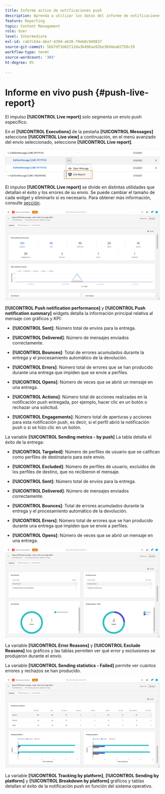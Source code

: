 ```yaml
---
title: Informe activo de notificaciones push
description: Aprenda a utilizar los datos del informe de notificaciones push en directo
feature: Reporting
topic: Content Management
role: User
level: Intermediate
exl-id: cab7c6da-aba7-439d-a638-79eb0c949837
source-git-commit: 5bb7df1b02712da3b496aa92be30d4ea02750c39
workflow-type: tm+mt
source-wordcount: '303'
ht-degree: 0%

---
```


# Informe en vivo push {#push-live-report}

El impulso **[!UICONTROL Live report]** solo segmenta un envío push específico.

En el **[!UICONTROL Executions]** de la pestaña **[!UICONTROL Messages]** seleccione **[!UICONTROL Live view]** a continuación, en el menú avanzado del envío seleccionado, seleccione **[!UICONTROL Live report]**.

![](assets/live_report_2.png)

El impulso **[!UICONTROL Live report]** se divide en distintas utilidades que detallan el éxito y los errores de su envío. Se puede cambiar el tamaño de cada widget y eliminarlo si es necesario. Para obtener más información, consulte [sección](live-report.md#modify-dashboard).

![](assets/live_report_3.png)

**[!UICONTROL Push notification performance]** y **[!UICONTROL Push notification summary]** widgets detalla la información principal relativa al mensaje con gráficos y KPI:

* **[!UICONTROL Sent]**: Número total de envíos para la entrega.

* **[!UICONTROL Delivered]**: Número de mensajes enviados correctamente.

* **[!UICONTROL Bounces]**: Total de errores acumulados durante la entrega y el procesamiento automático de la devolución.

* **[!UICONTROL Errors]**: Número total de errores que se han producido durante una entrega que impiden que se envíe a perfiles.

* **[!UICONTROL Opens]**: Número de veces que se abrió un mensaje en una entrega.

* **[!UICONTROL Actions]**: Número total de acciones realizadas en la notificación push entregada, por ejemplo, hacer clic en un botón o rechazar una solicitud.

* **[!UICONTROL Engagements]**: Número total de aperturas y acciones para esta notificación push, es decir, si el perfil abrió la notificación push o si se hizo clic en un botón.

La variable **[!UICONTROL Sending metrics - by push]** La tabla detalla el éxito de la entrega:

* **[!UICONTROL Targeted]**: Número de perfiles de usuario que se califican como perfiles de destinatario para este envío.

* **[!UICONTROL Excluded]**: Número de perfiles de usuario, excluidos de los perfiles de destino, que no recibieron el mensaje.

* **[!UICONTROL Sent]**: Número total de envíos para la entrega.

* **[!UICONTROL Delivered]**: Número de mensajes enviados correctamente.

* **[!UICONTROL Bounces]**: Total de errores acumulados durante la entrega y el procesamiento automático de la devolución.

* **[!UICONTROL Errors]**: Número total de errores que se han producido durante una entrega que impiden que se envíe a perfiles.

* **[!UICONTROL Opens]**: Número de veces que se abrió un mensaje en una entrega.

![](assets/live_report_9.png)

La variable **[!UICONTROL Error Reasons]** y **[!UICONTROL Exclude Reasons]** los gráficos y las tablas permiten ver qué error y exclusiones se produjeron durante el envío.

La variable **[!UICONTROL Sending statistics - Failed]** permite ver cuántos errores y rechazos se han producido.

![](assets/live_report_4.png)

La variable **[!UICONTROL Tracking by platform]**, **[!UICONTROL Sending by platform]** y **[!UICONTROL Breakdown by platform]** gráficos y tablas detallan el éxito de la notificación push en función del sistema operativo.

